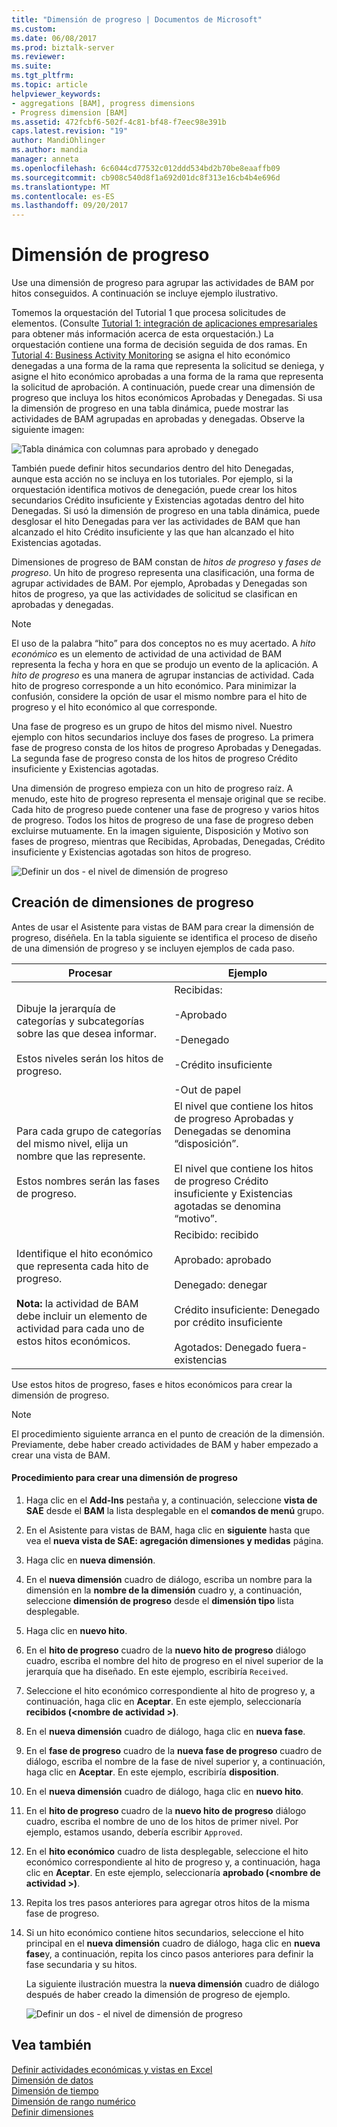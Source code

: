 ```yaml
---
title: "Dimensión de progreso | Documentos de Microsoft"
ms.custom: 
ms.date: 06/08/2017
ms.prod: biztalk-server
ms.reviewer: 
ms.suite: 
ms.tgt_pltfrm: 
ms.topic: article
helpviewer_keywords:
- aggregations [BAM], progress dimensions
- Progress dimension [BAM]
ms.assetid: 472fcbf6-502f-4c81-bf48-f7eec98e391b
caps.latest.revision: "19"
author: MandiOhlinger
ms.author: mandia
manager: anneta
ms.openlocfilehash: 6c6044cd77532c012ddd534bd2b70be8eaaffb09
ms.sourcegitcommit: cb908c540d8f1a692d01dc8f313e16cb4b4e696d
ms.translationtype: MT
ms.contentlocale: es-ES
ms.lasthandoff: 09/20/2017
---
```

# <a name="progress-dimension"></a>Dimensión de progreso
Use una dimensión de progreso para agrupar las actividades de BAM por hitos conseguidos. A continuación se incluye ejemplo ilustrativo.  
  
 Tomemos la orquestación del Tutorial 1 que procesa solicitudes de elementos. (Consulte [Tutorial 1: integración de aplicaciones empresariales](../core/tutorial-1-enterprise-application-integration.md) para obtener más información acerca de esta orquestación.) La orquestación contiene una forma de decisión seguida de dos ramas. En [Tutorial 4: Business Activity Monitoring](http://msdn.microsoft.com/library/81d5e768-f8a6-4eb0-8e6c-64db47455476) se asigna el hito económico denegadas a una forma de la rama que representa la solicitud se deniega, y asigne el hito económico aprobadas a una forma de la rama que representa la solicitud de aprobación. A continuación, puede crear una dimensión de progreso que incluya los hitos económicos Aprobadas y Denegadas. Si usa la dimensión de progreso en una tabla dinámica, puede mostrar las actividades de BAM agrupadas en aprobadas y denegadas. Observe la siguiente imagen:  
  
 ![Tabla dinámica con columnas para aprobado y denegado](../core/media/bts-view-with-approved-denieds.gif "bts_view-con-approved-denieds")  
  
 También puede definir hitos secundarios dentro del hito Denegadas, aunque esta acción no se incluya en los tutoriales. Por ejemplo, si la orquestación identifica motivos de denegación, puede crear los hitos secundarios Crédito insuficiente y Existencias agotadas dentro del hito Denegadas. Si usó la dimensión de progreso en una tabla dinámica, puede desglosar el hito Denegadas para ver las actividades de BAM que han alcanzado el hito Crédito insuficiente y las que han alcanzado el hito Existencias agotadas.  
  
 Dimensiones de progreso de BAM constan de *hitos de progreso* y *fases de progreso*. Un hito de progreso representa una clasificación, una forma de agrupar actividades de BAM. Por ejemplo, Aprobadas y Denegadas son hitos de progreso, ya que las actividades de solicitud se clasifican en aprobadas y denegadas.  
  
> [!NOTE]
>  El uso de la palabra “hito” para dos conceptos no es muy acertado. A *hito económico* es un elemento de actividad de una actividad de BAM representa la fecha y hora en que se produjo un evento de la aplicación. A *hito de progreso* es una manera de agrupar instancias de actividad. Cada hito de progreso corresponde a un hito económico. Para minimizar la confusión, considere la opción de usar el mismo nombre para el hito de progreso y el hito económico al que corresponde.  
  
 Una fase de progreso es un grupo de hitos del mismo nivel. Nuestro ejemplo con hitos secundarios incluye dos fases de progreso. La primera fase de progreso consta de los hitos de progreso Aprobadas y Denegadas. La segunda fase de progreso consta de los hitos de progreso Crédito insuficiente y Existencias agotadas.  
  
 Una dimensión de progreso empieza con un hito de progreso raíz. A menudo, este hito de progreso representa el mensaje original que se recibe. Cada hito de progreso puede contener una fase de progreso y varios hitos de progreso. Todos los hitos de progreso de una fase de progreso deben excluirse mutuamente. En la imagen siguiente, Disposición y Motivo son fases de progreso, mientras que Recibidas, Aprobadas, Denegadas, Crédito insuficiente y Existencias agotadas son hitos de progreso.  
  
 ![Definir un dos &#45; el nivel de dimensión de progreso](../core/media/bts-progress-dimension-two-levelss.gif "bts_progress-dimension-two-levelss")  
  
## <a name="how-to-create-progress-dimensions"></a>Creación de dimensiones de progreso  
 Antes de usar el Asistente para vistas de BAM para crear la dimensión de progreso, diséñela. En la tabla siguiente se identifica el proceso de diseño de una dimensión de progreso y se incluyen ejemplos de cada paso.  
  
|Procesar|Ejemplo|  
|-------------|-------------|  
|Dibuje la jerarquía de categorías y subcategorías sobre las que desea informar.<br /><br /> Estos niveles serán los hitos de progreso.|Recibidas:<br /><br /> -Aprobado<br /><br /> -Denegado<br /><br /> -Crédito insuficiente<br /><br /> -Out de papel|  
|Para cada grupo de categorías del mismo nivel, elija un nombre que las represente.<br /><br /> Estos nombres serán las fases de progreso.|El nivel que contiene los hitos de progreso Aprobadas y Denegadas se denomina “disposición”.<br /><br /> El nivel que contiene los hitos de progreso Crédito insuficiente y Existencias agotadas se denomina “motivo”.|  
|Identifique el hito económico que representa cada hito de progreso.<br /><br /> **Nota:** la actividad de BAM debe incluir un elemento de actividad para cada uno de estos hitos económicos.|Recibido: recibido<br /><br /> Aprobado: aprobado<br /><br /> Denegado: denegar<br /><br /> Crédito insuficiente: Denegado por crédito insuficiente<br /><br /> Agotados: Denegado fuera-existencias|  
  
 Use estos hitos de progreso, fases e hitos económicos para crear la dimensión de progreso.  
  
> [!NOTE]
>  El procedimiento siguiente arranca en el punto de creación de la dimensión. Previamente, debe haber creado actividades de BAM y haber empezado a crear una vista de BAM.  
  
#### <a name="to-create-a-progress-dimension"></a>Procedimiento para crear una dimensión de progreso  
  
1.  Haga clic en el **Add-Ins** pestaña y, a continuación, seleccione **vista de SAE** desde el **BAM** la lista desplegable en el **comandos de menú** grupo.  
  
2.  En el Asistente para vistas de BAM, haga clic en **siguiente** hasta que vea el **nueva vista de SAE: agregación dimensiones y medidas** página.  
  
3.  Haga clic en **nueva dimensión**.  
  
4.  En el **nueva dimensión** cuadro de diálogo, escriba un nombre para la dimensión en la **nombre de la dimensión** cuadro y, a continuación, seleccione **dimensión de progreso** desde el **dimensión tipo** lista desplegable.  
  
5.  Haga clic en **nuevo hito**.  
  
6.  En el **hito de progreso** cuadro de la **nuevo hito de progreso** diálogo cuadro, escriba el nombre del hito de progreso en el nivel superior de la jerarquía que ha diseñado. En este ejemplo, escribiría `Received`.  
  
7.  Seleccione el hito económico correspondiente al hito de progreso y, a continuación, haga clic en **Aceptar**. En este ejemplo, seleccionaría **recibidos (\<nombre de actividad >)**.  
  
8.  En el **nueva dimensión** cuadro de diálogo, haga clic en **nueva fase**.  
  
9. En el **fase de progreso** cuadro de la **nueva fase de progreso** cuadro de diálogo, escriba el nombre de la fase de nivel superior y, a continuación, haga clic en **Aceptar**.  En este ejemplo, escribiría **disposition**.  
  
10. En el **nueva dimensión** cuadro de diálogo, haga clic en **nuevo hito**.  
  
11. En el **hito de progreso** cuadro de la **nuevo hito de progreso** diálogo cuadro, escriba el nombre de uno de los hitos de primer nivel. Por ejemplo, estamos usando, debería escribir `Approved`.  
  
12. En el **hito económico** cuadro de lista desplegable, seleccione el hito económico correspondiente al hito de progreso y, a continuación, haga clic en **Aceptar**. En este ejemplo, seleccionaría **aprobado (\<nombre de actividad >)**.  
  
13. Repita los tres pasos anteriores para agregar otros hitos de la misma fase de progreso.  
  
14. Si un hito económico contiene hitos secundarios, seleccione el hito principal en el **nueva dimensión** cuadro de diálogo, haga clic en **nueva fase**y, a continuación, repita los cinco pasos anteriores para definir la fase secundaria y su hitos.  
  
     La siguiente ilustración muestra la **nueva dimensión** cuadro de diálogo después de haber creado la dimensión de progreso de ejemplo.  
  
     ![Definir un dos &#45; el nivel de dimensión de progreso](../core/media/bts-progress-dimension-two-levelss.gif "bts_progress-dimension-two-levelss")  
  
## <a name="see-also"></a>Vea también  
 [Definir actividades económicas y vistas en Excel](../core/defining-business-activities-and-views-in-excel.md)   
 [Dimensión de datos](../core/data-dimension.md)   
 [Dimensión de tiempo](../core/time-dimension.md)   
 [Dimensión de rango numérico](../core/numeric-range-dimension.md)   
 [Definir dimensiones](../core/defining-dimensions.md)